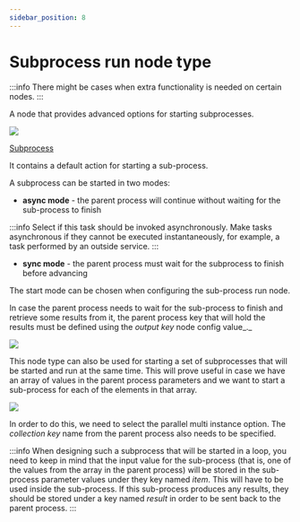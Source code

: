 ```yaml
---
sidebar_position: 8
---
```


# Subprocess run node type

:::info
There might be cases when extra functionality is needed on certain nodes.
:::

A node that provides advanced options for starting subprocesses.

![](https://s3.eu-west-1.amazonaws.com/docx.flowx.ai/2.13/subprocess_run_node.png#center)


[Subprocess](../process/subprocess.md)


It contains a default action for starting a sub-process.

A subprocess can be started in two modes:

* **async mode** - the parent process will continue without waiting for the sub-process to finish

:::info
Select if this task should be invoked asynchronously. Make tasks asynchronous if they cannot be executed instantaneously, for example, a task performed by an outside service.
:::

* **sync mode** - the parent process must wait for the subprocess to finish before advancing

The start mode can be chosen when configuring the sub-process run node.

In case the parent process needs to wait for the sub-process to finish and retrieve some results from it, the parent process key that will hold the results must be defined using the _output key_ node config value_._

![](https://s3.eu-west-1.amazonaws.com/docx.flowx.ai/2.13/subprocess_run_config.png)

This node type can also be used for starting a set of subprocesses that will be started and run at the same time. This will prove useful in case we have an array of values in the parent process parameters and we want to start a sub-process for each of the elements in that array.

![](https://s3.eu-west-1.amazonaws.com/docx.flowx.ai/2.13/subprocess_run_config1.png)

In order to do this, we need to select the parallel multi instance option. The _collection key_ name from the parent process also needs to be specified.

:::info
When designing such a subprocess that will be started in a loop, you need to keep in mind that the input value for the sub-process (that is, one of the values from the array in the parent process) will be stored in the sub-process parameter values under they key named _item_. This will have to be used inside the sub-process. If this sub-process produces any results, they should be stored under a key named _result_ in order to be sent back to the parent process.
:::
